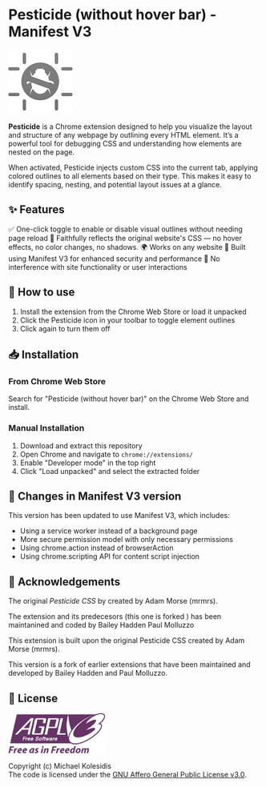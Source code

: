 # Pesticide (without hover bar) - Manifest V3

![Pesticide logo](./icon_128.png)

**Pesticide** is a Chrome extension designed to help you visualize the layout and structure of any webpage by outlining every HTML element. It’s a powerful tool for debugging CSS and understanding how elements are nested on the page.

When activated, Pesticide injects custom CSS into the current tab, applying colored outlines to all elements based on their type. This makes it easy to identify spacing, nesting, and potential layout issues at a glance.

## ✨ Features

✅ One-click toggle to enable or disable visual outlines without needing page reload
🎨 Faithfully reflects the original website's CSS — no hover effects, no color changes, no shadows.
🌍 Works on any website
🔐 Built using Manifest V3 for enhanced security and performance
🚫 No interference with site functionality or user interactions

## 🚀 How to use

1. Install the extension from the Chrome Web Store or load it unpacked
2. Click the Pesticide icon in your toolbar to toggle element outlines
3. Click again to turn them off

## 📥 Installation

### From Chrome Web Store

Search for "Pesticide (without hover bar)" on the Chrome Web Store and install.

### Manual Installation

1. Download and extract this repository
2. Open Chrome and navigate to `chrome://extensions/`
3. Enable "Developer mode" in the top right
4. Click "Load unpacked" and select the extracted folder

## 🔄 Changes in Manifest V3 version

This version has been updated to use Manifest V3, which includes:

- Using a service worker instead of a background page
- More secure permission model with only necessary permissions
- Using chrome.action instead of browserAction
- Using chrome.scripting API for content script injection

## 🙏 Acknowledgements

The original *Pesticide CSS* by created by Adam Morse (mrmrs).

The extension and its predecesors (this one is forked ) has been maintanined and coded by
Bailey Hadden
Paul Molluzzo

This extension is built upon the original Pesticide CSS created by Adam Morse (mrmrs).

This version is a fork of earlier extensions that have been maintained and developed by
Bailey Hadden and Paul Molluzzo.

## 📜 License

<a href="https://www.gnu.org/licenses/agpl-3.0.html"><img src="./images/agplv3.svg" height="80px" /></a>

Copyright (c) Michael Kolesidis  
The code is licensed under the [GNU Affero General Public License v3.0](https://www.gnu.org/licenses/agpl-3.0.html).  
